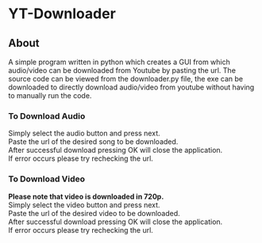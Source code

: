 # YT-Downloader

## About
A simple program written in python which creates a GUI from which audio/video can be downloaded from Youtube by pasting the url.
The source code can be viewed from the downloader.py file, the exe can be downloaded to directly download audio/video from youtube without having to manually run the code.

### To Download Audio
Simply select the audio button and press next.<br/>
Paste the url of the desired song to be downloaded. <br/>
After successful download pressing OK will close the application. <br/>
If error occurs please try rechecking the url.

### To Download Video
**Please note that video is downloaded in 720p.**<br/>
Simply select the video button and press next.<br/>
Paste the url of the desired video to be downloaded. <br/>
After successful download pressing OK will close the application. <br/>
If error occurs please try rechecking the url.
